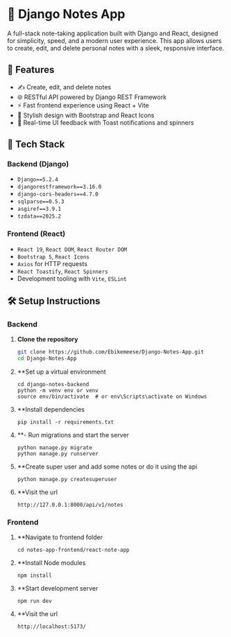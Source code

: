 # 📝 Django Notes App

A full-stack note-taking application built with Django and React, designed for simplicity, speed, and a modern user experience. This app allows users to create, edit, and delete personal notes with a sleek, responsive interface.

## 🚀 Features

- ✍️ Create, edit, and delete notes
- 🌐 RESTful API powered by Django REST Framework
- ⚡ Fast frontend experience using React + Vite
- 🎨 Stylish design with Bootstrap and React Icons
- 🔄 Real-time UI feedback with Toast notifications and spinners

## 🧰 Tech Stack

### Backend (Django)
- `Django==5.2.4`
- `djangorestframework==3.16.0`
- `django-cors-headers==4.7.0`
- `sqlparse==0.5.3`
- `asgiref==3.9.1`
- `tzdata==2025.2`

### Frontend (React)
- `React 19`, `React DOM`, `React Router DOM`
- `Bootstrap 5`, `React Icons`
- `Axios` for HTTP requests
- `React Toastify`, `React Spinners`
- Development tooling with `Vite`, `ESLint`

## 🛠️ Setup Instructions

### Backend

1. **Clone the repository**  
   ```bash
   git clone https://github.com/Ebikemeese/Django-Notes-App.git
   cd Django-Notes-App

2. **Set up a virtual environment
   ```
   cd django-notes-backend
   python -m venv env or venv
   source env/bin/activate  # or env\Scripts\activate on Windows
3. **Install dependencies
   ```
   pip install -r requirements.txt
4. **- Run migrations and start the server
   ```
   python manage.py migrate
   python manage.py runserver
5. **Create super user and add some notes or do it using the api
   ```
   python manage.py createsuperuser
6. **Visit the url
   ```
   http://127.0.0.1:8000/api/v1/notes
   
### Frontend

1. **Navigate to frontend folder
   ```
   cd notes-app-frontend/react-note-app
2. **Install Node modules
   ```
   npm install
3. **Start development server
   ```
   npm run dev
6. **Visit the url
   ```
   http://localhost:5173/


   
   

